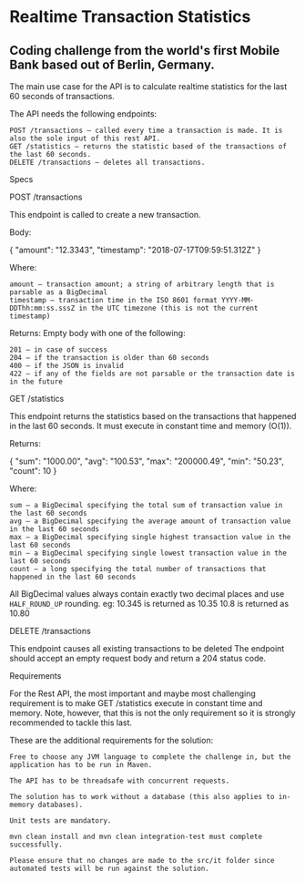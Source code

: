 # Realtime Transaction Statistics

## Coding challenge from the world's first Mobile Bank based out of Berlin, Germany.

The main use case for the API is to calculate realtime statistics for the last 60 seconds of transactions.

The API needs the following endpoints:

    POST /transactions – called every time a transaction is made. It is also the sole input of this rest API.
    GET /statistics – returns the statistic based of the transactions of the last 60 seconds.
    DELETE /transactions – deletes all transactions.
 
Specs

POST /transactions

This endpoint is called to create a new transaction.

Body:

{
  "amount": "12.3343",
  "timestamp": "2018-07-17T09:59:51.312Z"
}

Where:

    amount – transaction amount; a string of arbitrary length that is parsable as a BigDecimal
    timestamp – transaction time in the ISO 8601 format YYYY-MM-DDThh:mm:ss.sssZ in the UTC timezone (this is not the current timestamp)

Returns: Empty body with one of the following:

    201 – in case of success
    204 – if the transaction is older than 60 seconds
    400 – if the JSON is invalid
    422 – if any of the fields are not parsable or the transaction date is in the future

GET /statistics

This endpoint returns the statistics based on the transactions that happened in the last 60 seconds. It must execute in constant time and memory (O(1)).

Returns:

{
  "sum": "1000.00",
  "avg": "100.53",
  "max": "200000.49",
  "min": "50.23",
  "count": 10
}
 
Where:

    sum – a BigDecimal specifying the total sum of transaction value in the last 60 seconds
    avg – a BigDecimal specifying the average amount of transaction value in the last 60 seconds
    max – a BigDecimal specifying single highest transaction value in the last 60 seconds
    min – a BigDecimal specifying single lowest transaction value in the last 60 seconds
    count – a long specifying the total number of transactions that happened in the last 60 seconds

All BigDecimal values always contain exactly two decimal places and use `HALF_ROUND_UP` rounding. eg: 10.345 is returned as 10.35 10.8 is returned as 10.80

DELETE /transactions

This endpoint causes all existing transactions to be deleted
The endpoint should accept an empty request body and return a 204 status code.

Requirements

For the Rest API, the most important and maybe most challenging requirement is to make GET /statistics execute in constant time and memory. Note, however, that this is not the only requirement so it is strongly recommended to tackle this last.

These are the additional requirements for the solution:

    Free to choose any JVM language to complete the challenge in, but the application has to be run in Maven.

    The API has to be threadsafe with concurrent requests.

    The solution has to work without a database (this also applies to in-memory databases).

    Unit tests are mandatory.

    mvn clean install and mvn clean integration-test must complete successfully.

    Please ensure that no changes are made to the src/it folder since automated tests will be run against the solution.

